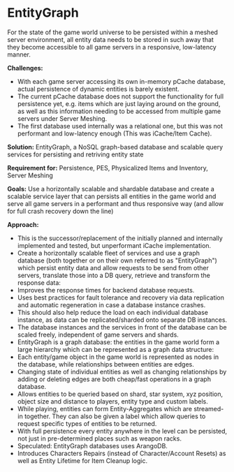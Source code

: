 # EntityGraph
For the state of the game world universe to be persisted within a meshed server environment, all entity data needs to be stored in such away that they become accessible to all game servers in a responsive, low-latency manner.

__Challenges:__

* With each game server accessing its own in-memory pCache database, actual persistence of dynamic entities is barely existent.
* The current pCache database does not support the functionality for full persistence yet, e.g. items which are just laying around on the ground, as well as this information needing to be accessed from multiple game servers under Server Meshing.
* The first database used internally was a relational one, but this was not performant and low-latency enough (This was iCache/Item Cache).

__Solution:__ EntityGraph, a NoSQL graph-based database and scalable query services for persisting and retriving entity state

__Requirement for:__ Persistence, PES, Physicalized Items and Inventory, Server Meshing

__Goals:__ Use a horizontally scalable and shardable database and create a scalable service layer that can persists all entities in the game world and serve all game servers in a performant and thus responsive way (and allow for full crash recovery down the line)

__Approach:__

* This is the successor/replacement of the initially planned and internally implemented and tested, but unperformant iCache implementation.
* Create a horizontally scalable fleet of services and use a graph database (both together or on their own referred to as "EntityGraph") which persist entity data and allow requests to be send from other servers, translate those into a DB query, retrieve and transform the response data:
* Improves the response times for backend database requests.
* Uses best practices for fault tolerance and recovery via data replication and automatic regeneration in case a database instance crashes.
* This should also help reduce the load on each individual database instance, as data can be replicated/sharded onto separate DB instances.
* The database instances and the services in front of the database can be scaled freely, independent of game servers and shards.
* EntityGraph is a graph database: the entities in the game world form a large hierarchy which can be represented as a graph data structure:
* Each entity/game object in the game world is represented as nodes in the database, while relationships between entities are edges.
* Changing state of individual entities as well as changing relationships by adding or deleting edges are both cheap/fast operations in a graph database.
* Allows entities to be queried based on shard, star system, xyz position, object size and distance to players, entity type and custom labels.
* While playing, entities can form Entity-Aggregates which are streamed-in together. They can also be given a label which allow queries to request specific types of entities to be returned.
* With full persistence every entity anywhere in the level can be persisted, not just in pre-determined places such as weapon racks.
* Speculated: EntityGraph databases uses ArangoDB.
* Introduces Characters Repairs (instead of Character/Account Resets) as well as Entity Lifetime for Item Cleanup logic.
